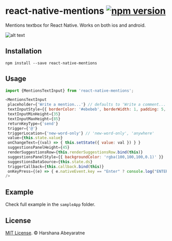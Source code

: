 # react-native-mentions [![npm version](https://badge.fury.io/js/react-native-mentions.svg)](https://badge.fury.io/js/react-native-mentions)
Mentions textbox for React Native. Works on both ios and android. 

![alt text](example.gif "Screenshots")

## Installation

```
npm install --save react-native-mentions
```

## Usage

```js
import {MentionsTextInput} from 'react-native-mentions';

<MentionsTextInput
 placeholder={'Write a mention...'} // defaults to 'Write a comment...'
 textInputStyle={{ borderColor: '#ebebeb', borderWidth: 1, padding: 5, fontSize: 15 }}
 textInputMinHeight={35}
 textInputMaxHeight={85}
 returnKeyType={'send'}
 trigger={'@'}
 triggerLocation={'new-word-only'} // 'new-word-only', 'anywhere'
 value={this.state.value}
 onChangeText={(val) => { this.setState({ value: val }) } }
 suggestionsPanelHeight={45}
 renderSuggestionsRow={this.renderSuggestionsRow.bind(this)}
 suggestionsPanelStyle={{ backgroundColor: 'rgba(100,100,100,0.1)' }}
 suggestionsDataSource={this.state.ds}
 triggerCallback={this.callback.bind(this)}
 onKeyPress={(e) => { e.nativeEvent.key == "Enter" ? console.log("ENTER") : false } } 
/>
```

## Example 

Check full example in the `sampleApp` folder. 

## License

[MIT License](http://opensource.org/licenses/mit-license.html). © Harshana Abeyaratne
